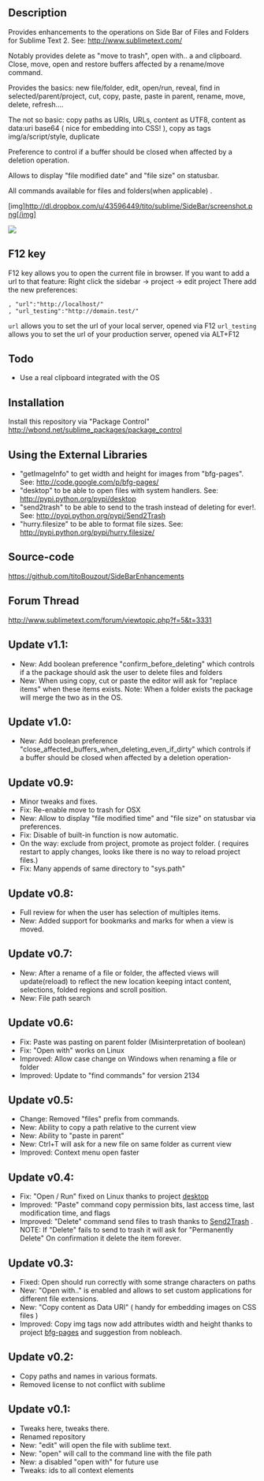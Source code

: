 Description
------------------

Provides enhancements to the operations on Side Bar of Files and Folders for Sublime Text 2. See: http://www.sublimetext.com/

Notably provides delete as "move to trash", open with.. a and clipboard. Close, move, open and restore buffers affected by a rename/move command.

Provides the basics: new file/folder, edit, open/run, reveal, find in selected/parent/project, cut, copy, paste, paste in parent, rename, move, delete, refresh....

The not so basic: copy paths as URIs, URLs, content as UTF8, content as data:uri base64 ( nice for embedding into CSS! ), copy as tags img/a/script/style, duplicate


Preference to control if a buffer should be closed when affected by a deletion operation.

Allows to display "file modified date" and "file size" on statusbar.

All commands available for files and folders(when applicable) .

[img]http://dl.dropbox.com/u/43596449/tito/sublime/SideBar/screenshot.png[/img]

<img src="http://dl.dropbox.com/u/43596449/tito/sublime/SideBar/screenshot.png" border="0"/>

F12 key
------------------

F12 key allows you to open the current file in browser.
If you want to add a url to that feature:
Right click the sidebar -> project -> edit project
There add the new preferences:

```
, "url":"http://localhost/"
, "url_testing":"http://domain.test/"
```

```url``` allows you to set the url of your local server, opened via F12
```url_testing``` allows you to set the url of your production server, opened via ALT+F12

Todo
------------------

 * Use a real clipboard integrated with the OS

Installation
------------------

Install this repository via "Package Control" http://wbond.net/sublime_packages/package_control

Using the External Libraries
------------------

 * "getImageInfo" to get width and height for images from "bfg-pages". See: http://code.google.com/p/bfg-pages/
 * "desktop" to be able to open files with system handlers. See: http://pypi.python.org/pypi/desktop
 * "send2trash" to be able to send to the trash instead of deleting for ever!. See: http://pypi.python.org/pypi/Send2Trash
 * "hurry.filesize" to be able to format file sizes. See: http://pypi.python.org/pypi/hurry.filesize/

Source-code
------------------

https://github.com/titoBouzout/SideBarEnhancements

Forum Thread
------------------

http://www.sublimetext.com/forum/viewtopic.php?f=5&t=3331

Update v1.1:
------------------
* New: Add boolean preference "confirm_before_deleting" which controls if a the package should ask the user to delete files and folders
* New: When using copy, cut or paste the editor will ask for "replace items" when these items exists. Note: When a folder exists the package will merge the two as in the OS.

Update v1.0:
------------------
* New: Add boolean preference "close_affected_buffers_when_deleting_even_if_dirty" which controls if a buffer should be closed when affected by a deletion operation-

Update v0.9:
------------------

* Minor tweaks and fixes.
* Fix: Re-enable move to trash for OSX
* New: Allow to display "file modified time" and "file size" on statusbar via preferences.
* Fix: Disable of built-in function is now automatic.
* On the way: exclude from project, promote as project folder. ( requires restart to apply changes, looks like there is no way to reload project files.)
* Fix: Many appends of same directory to "sys.path"

Update v0.8:
------------------

* Full review for when the user has selection of multiples items.
* New: Added support for bookmarks and marks for when a view is moved.

Update v0.7:
------------------

* New: After a rename of a file or folder, the affected views will update(reload) to reflect the new location keeping intact content, selections, folded regions and scroll position.
* New: File path search

Update v0.6:
------------------

* Fix: Paste was pasting on parent folder (Misinterpretation of boolean)
* Fix: "Open with" works on Linux
* Improved: Allow case change on Windows when renaming a file or folder
* Improved: Update to "find commands" for version 2134

Update v0.5:
------------------

* Change: Removed "files" prefix from commands.
* New: Ability to copy a path relative to the current view
* New: Ability to "paste in parent"
* New: Ctrl+T will ask for a new file on same folder as current view
* Improved: Context menu open faster

Update v0.4:
------------------

* Fix: "Open / Run" fixed on Linux thanks to project [desktop](http://pypi.python.org/pypi/desktop )
* Improved: "Paste" command copy permission bits, last access time, last modification time, and flags
* Improved: "Delete" command send files to trash thanks to [Send2Trash](http://pypi.python.org/pypi/Send2Trash ) . NOTE: If "Delete" fails to send to trash it will ask for "Permanently Delete" On confirmation it delete the item forever.

Update v0.3:
------------------

* Fixed: Open should run correctly with some strange characters on paths
* New: "Open with.." is enabled and allows to set custom applications for different file extensions.
* New:  "Copy content as Data URI" ( handy for embedding images on CSS files )
* Improved: Copy img tags now add attributes width and height thanks to project [bfg-pages](http://code.google.com/p/bfg-pages/ ) and suggestion from nobleach.

Update v0.2:
------------------

 * Copy paths and names in various formats.
 * Removed license to not conflict with sublime

Update v0.1:
------------------

 * Tweaks here, tweaks there.
 * Renamed repository
 * New: "edit" will open the file with sublime text.
 * New: "open" will call to the command line with the file path
 * New: a disabled "open with" for future use
 * Tweaks: ids to all context elements